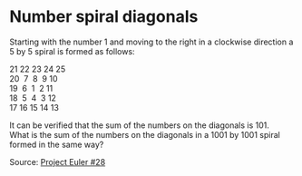 # Number spiral diagonals

Starting with the number 1 and moving to the right in a clockwise direction a 5 by 5 spiral is formed as follows:  

21 22 23 24 25  
20  7  8  9 10  
19  6  1  2 11  
18  5  4  3 12  
17 16 15 14 13  

It can be verified that the sum of the numbers on the diagonals is 101.  
What is the sum of the numbers on the diagonals in a 1001 by 1001 spiral formed in the same way?  

Source: [Project Euler #28](https://projecteuler.net/problem=28)
